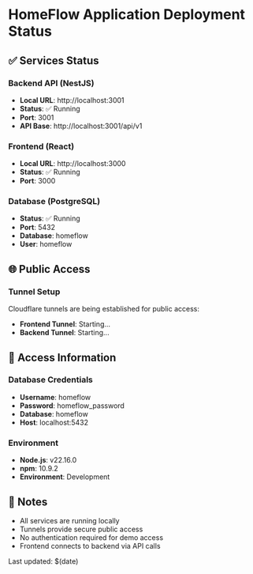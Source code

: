 # HomeFlow Application Deployment Status

## ✅ Services Status

### Backend API (NestJS)
- **Local URL**: http://localhost:3001
- **Status**: ✅ Running
- **Port**: 3001
- **API Base**: http://localhost:3001/api/v1

### Frontend (React)
- **Local URL**: http://localhost:3000  
- **Status**: ✅ Running
- **Port**: 3000

### Database (PostgreSQL)
- **Status**: ✅ Running
- **Port**: 5432
- **Database**: homeflow
- **User**: homeflow

## 🌐 Public Access

### Tunnel Setup
Cloudflare tunnels are being established for public access:

- **Frontend Tunnel**: Starting...
- **Backend Tunnel**: Starting...

## 🔑 Access Information

### Database Credentials
- **Username**: homeflow
- **Password**: homeflow_password
- **Database**: homeflow
- **Host**: localhost:5432

### Environment
- **Node.js**: v22.16.0
- **npm**: 10.9.2
- **Environment**: Development

## 📝 Notes
- All services are running locally
- Tunnels provide secure public access
- No authentication required for demo access
- Frontend connects to backend via API calls

Last updated: $(date)